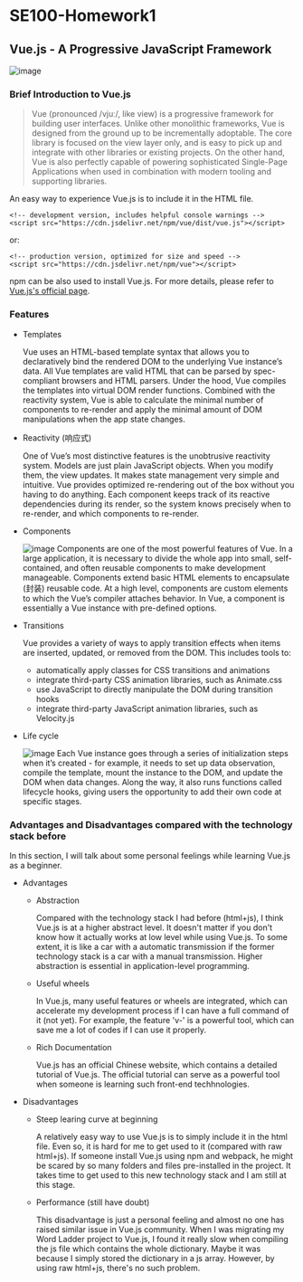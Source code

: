 SE100-Homework1
========================
## Vue.js - A Progressive JavaScript Framework
![image](./logo.png)
### Brief Introduction to Vue.js
> Vue (pronounced /vjuː/, like view) is a progressive framework for building user interfaces. Unlike other monolithic frameworks, Vue is designed from the ground up to be incrementally adoptable. The core library is focused on the view layer only, and is easy to pick up and integrate with other libraries or existing projects. On the other hand, Vue is also perfectly capable of powering sophisticated Single-Page Applications when used in combination with modern tooling and supporting libraries.

An easy way to experience Vue.js is to include it in the HTML file.
```
<!-- development version, includes helpful console warnings -->
<script src="https://cdn.jsdelivr.net/npm/vue/dist/vue.js"></script>
```
or:
```
<!-- production version, optimized for size and speed -->
<script src="https://cdn.jsdelivr.net/npm/vue"></script>
```
npm can be also used to install Vue.js. For more details, please refer to [Vue.js's official page](https://vuejs.org/).
### Features
* Templates

    Vue uses an HTML-based template syntax that allows you to declaratively bind the rendered DOM to the underlying Vue instance’s data. All Vue templates are valid HTML that can be parsed by spec-compliant browsers and HTML parsers. Under the hood, Vue compiles the templates into virtual DOM render functions. Combined with the reactivity system, Vue is able to calculate the minimal number of components to re-render and apply the minimal amount of DOM manipulations when the app state changes.
* Reactivity (响应式)

    One of Vue’s most distinctive features is the unobtrusive reactivity system. Models are just plain JavaScript objects. When you modify them, the view updates. It makes state management very simple and intuitive. Vue provides optimized re-rendering out of the box without you having to do anything. Each component keeps track of its reactive dependencies during its render, so the system knows precisely when to re-render, and which components to re-render.
* Components
    
    ![image](./components.png)
    Components are one of the most powerful features of Vue. In a large application, it is necessary to divide the whole app into small, self-contained, and often reusable components to make development manageable. Components extend basic HTML elements to encapsulate (封装) reusable code. At a high level, components are custom elements to which the Vue’s compiler attaches behavior. In Vue, a component is essentially a Vue instance with pre-defined options.

* Transitions

    Vue provides a variety of ways to apply transition effects when items are inserted, updated, or removed from the DOM. This includes tools to: 
    
    * automatically apply classes for CSS transitions and animations
    * integrate third-party CSS animation libraries, such as Animate.css
    * use JavaScript to directly manipulate the DOM during transition hooks
    * integrate third-party JavaScript animation libraries, such as Velocity.js
* Life cycle

    ![image](./lifecycle.png)
    Each Vue instance goes through a series of initialization steps when it’s created - for example, it needs to set up data observation, compile the template, mount the instance to the DOM, and update the DOM when data changes. Along the way, it also runs functions called lifecycle hooks, giving users the opportunity to add their own code at specific stages.

### Advantages and Disadvantages compared with the technology stack before
In this section, I will talk about some personal feelings while learning Vue.js as a beginner.
* Advantages

    * Abstraction

        Compared with the technology stack I had before (html+js), I think Vue.js is at a higher abstract level. It doesn't matter if you don't know how it actually works at low level while using Vue.js. To some extent, it is like a car with a automatic transmission if the former technology stack is a car with a manual transmission. Higher abstraction is essential in application-level programming.
    * Useful wheels

        In Vue.js, many useful features or wheels are integrated, which can accelerate my development process if I can have a full command of it (not yet). For example, the feature 'v-' is a powerful tool, which can save me a lot of codes if I can use it properly.
    * Rich Documentation

        Vue.js has an official Chinese website, which contains a detailed tutorial of Vue.js. The official tutorial can serve as a powerful tool when someone is learning such front-end techhnologies.
* Disadvantages

    * Steep learing curve at beginning

        A relatively easy way to use Vue.js is to simply include it in the html file. Even so, it is hard for me to get used to it (compared with raw html+js). If someone install Vue.js using npm and webpack, he might be scared by so many folders and files pre-installed in the project. It takes time to get used to this new technology stack and I am still at this stage.
    * Performance (still have doubt)
        
        This disadvantage is just a personal feeling and almost no one has raised similar issue in Vue.js community. When I was migrating my Word Ladder project to Vue.js, I found it really slow when compiling the js file which contains the whole dictionary. Maybe it was because I simply stored the dictionary in a js array. However, by using raw html+js, there's no such problem.

